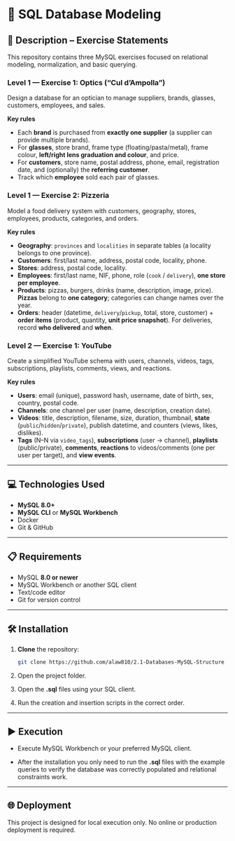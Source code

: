 # 📘 SQL Database Modeling

## 📄 Description – Exercise Statements

This repository contains three MySQL exercises focused on relational modeling, normalization, and basic querying.

### Level 1 — Exercise 1: Optics (“Cul d’Ampolla”)
Design a database for an optician to manage suppliers, brands, glasses, customers, employees, and sales.

**Key rules**
- Each **brand** is purchased from **exactly one supplier** (a supplier can provide multiple brands).
- For **glasses**, store brand, frame type (floating/pasta/metal), frame colour, **left/right lens graduation and colour**, and price.
- For **customers**, store name, postal address, phone, email, registration date, and (optionally) the **referring customer**.
- Track which **employee** sold each pair of glasses.

### Level 1 — Exercise 2: Pizzeria
Model a food delivery system with customers, geography, stores, employees, products, categories, and orders.

**Key rules**
- **Geography**: `provinces` and `localities` in separate tables (a locality belongs to one province).
- **Customers**: first/last name, address, postal code, locality, phone.
- **Stores**: address, postal code, locality.
- **Employees**: first/last name, NIF, phone, role (`cook` / `delivery`), **one store per employee**.
- **Products**: pizzas, burgers, drinks (name, description, image, price). **Pizzas** belong to **one category**; categories can change names over the year.
- **Orders**: header (datetime, `delivery`/`pickup`, total, store, customer) + **order items** (product, quantity, **unit price snapshot**). For deliveries, record **who delivered** and **when**.

### Level 2 — Exercise 1: YouTube
Create a simplified YouTube schema with users, channels, videos, tags, subscriptions, playlists, comments, views, and reactions.

**Key rules**
- **Users**: email (unique), password hash, username, date of birth, sex, country, postal code.
- **Channels**: one channel per user (name, description, creation date).
- **Videos**: title, description, filename, size, duration, thumbnail, **state** (`public`/`hidden`/`private`), publish datetime, and counters (views, likes, dislikes).
- **Tags** (N–N via `video_tags`), **subscriptions** (user → channel), **playlists** (public/private), **comments**, **reactions** to videos/comments (one per user per target), and **view events**.

---

## 💻 Technologies Used
- **MySQL 8.0+**
- **MySQL CLI** or **MySQL Workbench**
- Docker
- Git & GitHub

---

## 📋 Requirements
- MySQL **8.0 or newer**
- MySQL Workbench or another SQL client
- Text/code editor
- Git for version control

---

## 🛠️ Installation
1. **Clone** the repository:
   ```bash
   git clone https://github.com/alaw810/2.1-Databases-MySQL-Structure
   ```
2. Open the project folder.

3. Open the **.sql** files using your SQL client.

4. Run the creation and insertion scripts in the correct order.


---

## ▶️ Execution

- Execute MySQL Workbench or your preferred MySQL client.

- After the installation you only need to run the **.sql** files with the example queries to verify the database was correctly populated and relational constraints work.

---

## 🌐 Deployment
This project is designed for local execution only. No online or production deployment is required.

